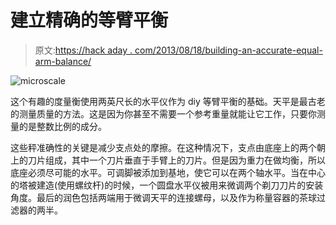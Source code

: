 # 建立精确的等臂平衡

> 原文:[https://hack aday . com/2013/08/18/building-an-accurate-equal-arm-balance/](https://hackaday.com/2013/08/18/building-an-accurate-equal-arm-balance/)

![microscale](../Images/f63ea37ee85f6fe3742f6c9372944b02.png)

这个有趣的度量衡使用两英尺长的水平仪作为 diy 等臂平衡的基础。天平是最古老的测量质量的方法。这是因为你甚至不需要一个参考重量就能让它工作，只要你测量的是整数比例的成分。

这些秤准确性的关键是减少支点处的摩擦。在这种情况下，支点由底座上的两个朝上的刀片组成，其中一个刀片垂直于手臂上的刀片。但是因为重力在做均衡，所以底座必须尽可能的水平。可调脚被添加到基地，使它可以在两个轴水平。当在中心的塔被建造(使用螺纹杆)的时候，一个圆盘水平仪被用来微调两个剃刀刀片的安装角度。最后的润色包括两端用于微调天平的连接螺母，以及作为称量容器的茶球过滤器的两半。